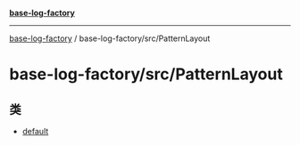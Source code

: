 [**base-log-factory**](../../../index.md)

***

[base-log-factory](../../../index.md) / base-log-factory/src/PatternLayout

# base-log-factory/src/PatternLayout

## 类

- [default](classes/default.md)
